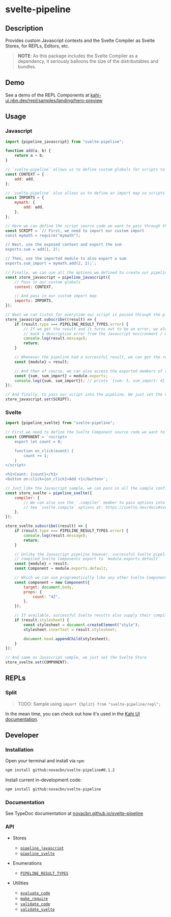 # svelte-pipeline

## Description

Provides custom Javascript contexts and the Svelte Compiler as Svelte Stores, for REPLs, Editors, etc.

> **NOTE**: As this package includes the Svelte Compiler as a dependency, it seriously balloons the size of the distributables and bundles.

## Demo

See a demo of the REPL Components at [kahi-ui.nbn.dev/repl/samples/landing/hero-preview](https://kahi-ui.nbn.dev/repl/samples/landing/hero-preview/?rotation=horizontal)

## Usage

### Javascript

```javascript
import {pipeline_javascript} from "svelte-pipeline";

function add(a, b) {
    return a + b;
}

// `svelte-pipeline` allows us to define custom globals for scripts to access
const CONTEXT = {
    add: add,
};

// `svelte-pipeline` also allows us to define an import map so scripts can import via `require`
const IMPORTS = {
    mymath: {
        add: add,
    },
};

// Here we can define the script source code we want to pass through the pipeline
const SCRIPT = `// First, we need to import our custom import
const mymath = require("mymath");

// Next, use the exposed context and export the sum
exports.sum = add(1, 2);

// Then, use the imported module to also export a sum
exports.sum_import = mymath.add(2, 2);`;

// Finally, we can use all the options we defined to create our pipeline as a Svelte Store
const store_javascript = pipeline_javascript({
    // Pass in our custom globals
    context: CONTEXT,

    // And pass in our custom import map
    imports: IMPORTS,
});

// Next we can listen for everytime our script is passed through the pipeline
store_javascript.subscribe((result) => {
    if (result.type === PIPELINE_RESULT_TYPES.error) {
        // If we get the result and it turns out to be an error, we always get
        // back a descriptive error from the Javascript environment / Svelte Compiler
        console.log(result.message);
        return;
    }

    // Whenever the pipeline had a successful result, we can get the resulting module context
    const {module} = result;

    // And then of course, we can also access the exported members of the script
    const {sum, sum_import} = module.exports;
    console.log({sum, sum_import}); // prints `{sum: 3, sum_import: 4}`
});

// And finally, to pass our script into the pipeline. We just set the value like any other Svelte Store
store_javascript.set(SCRIPT);
```

### Svelte

```javascript
import {pipeline_svelte} from "svelte-pipeline";

// First we need to define the Svelte Component source code we want to pass through the pipeline
const COMPONENT = `<script>
    export let count = 0;

    function on_click(event) {
        count += 1;
    }
</script>

<h1>Count: {count}</h1>
<button on:click={on_click}>Add +1</button>`;

// Just like the Javascript sample, we can pass in all the sample configuration options
const store_svelte = pipeline_svelte({
    compiler: {
        // We can also use the `.compiler` member to pass options into the Svelte Compiler
        // See `svelte.compile` options at: https://svelte.dev/docs#svelte_compile
    },
});

store_svelte.subscribe((result) => {
    if (result.type === PIPELINE_RESULT_TYPES.error) {
        console.log(result.message);
        return;
    }

    // Unlike the Javascript pipeline however, successful Svelte pipeline results have the
    // compiled Svelte Components export to `module.exports.default`
    const {module} = result;
    const Component = module.exports.default;

    // Which we can use programatically like any other Svelte Component
    const component = new Component({
        target: document.body,
        props: {
            count: "42",
        },
    });

    // If available, successful Svelte results also supply their compiled CSS Stylesheets
    if (result.stylesheet) {
        const stylesheet = document.createElement("style");
        stylesheet.innerText = result.stylesheet;

        document.head.appendChild(stylesheet);
    }
});

// And same as Javascript sample, we just set the Svelte Store
store_svelte.set(COMPONENT);
```

## REPLs

### Split

> TODO: Sample using `import {Split} from "svelte-pipeline/repl";`

In the mean time, you can check out how it's used in the [Kahi UI documentation](https://github.com/novacbn/kahi-ui/blob/908e51394cb80819a5eb15ee0e3a4efd1cd86acf/packages/%40kahi-ui-docs/src/routes/repl/%5Bcategory%5D/%5Bdocumentation%5D/%5Bsnippet%5D.svelte#L71-L150).

## Developer

### Installation

Open your terminal and install via `npm`:

```sh
npm install github:novacbn/svelte-pipeline#0.1.2
```

Install current in-development code:

```sh
npm install github:novacbn/svelte-pipeline
```

### Documentation

See TypeDoc documentation at [novacbn.github.io/svelte-pipeline](https://novacbn.github.io/svelte-pipeline)

### API

-   Stores

    -   [`pipeline_javascript`](https://novacbn.github.io/svelte-pipeline/modules/_javascript_.html#pipeline_javascript)
    -   [`pipeline_svelte`](https://novacbn.github.io/svelte-pipeline/modules/_svelte_.html#pipeline_svelte)

-   Enumerations

    -   [`PIPELINE_RESULT_TYPES`](https://novacbn.github.io/svelte-pipeline/enums/_pipeline_.pipeline_result_types.html)

-   Utilities

    -   [`evaluate_code`](https://novacbn.github.io/svelte-pipeline/modules/_pipeline_.html#evaluate_code)
    -   [`make_require`](https://novacbn.github.io/svelte-pipeline/modules/_pipeline_.html#make_require)
    -   [`validate_code`](https://novacbn.github.io/svelte-pipeline/modules/_pipeline_.html#validate_code)
    -   [`validate_svelte`](https://novacbn.github.io/svelte-pipeline/modules/_svelte_.html#validate_svelte)
